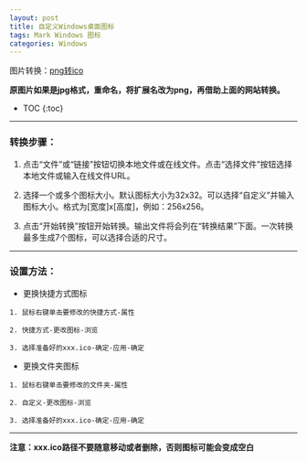 ```yaml
---
layout: post
title: 自定义Windows桌面图标
tags: Mark Windows 图标
categories: Windows
---
```

图片转换：[png转ico](https://www.aconvert.com/cn/icon/png-to-ico/)  

**原图片如果是jpg格式，重命名，将扩展名改为png，再借助上面的网站转换。**

<!-- more -->

* TOC
{:toc}
---
### 转换步骤：

1. 点击“文件”或“链接”按钮切换本地文件或在线文件。点击“选择文件”按钮选择本地文件或输入在线文件URL。  

2. 选择一个或多个图标大小。默认图标大小为32x32。可以选择“自定义”并输入图标大小。格式为[宽度]x[高度]，例如：256x256。  

3. 点击“开始转换”按钮开始转换。输出文件将会列在“转换结果”下面。一次转换最多生成7个图标，可以选择合适的尺寸。

---
### 设置方法：

* 更换快捷方式图标

```
1. 鼠标右键单击要修改的快捷方式-属性

2. 快捷方式-更改图标-浏览

3. 选择准备好的xxx.ico-确定-应用-确定
```

* 更换文件夹图标

```
1. 鼠标右键单击要修改的文件夹-属性

2. 自定义-更改图标-浏览

3. 选择准备好的xxx.ico-确定-应用-确定
```
---
**注意：xxx.ico路径不要随意移动或者删除，否则图标可能会变成空白**
